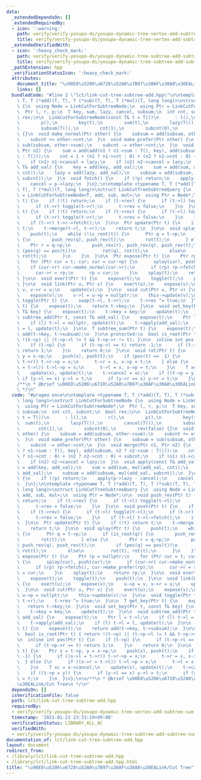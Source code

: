```yaml
---
data:
  _extendedDependsOn: []
  _extendedRequiredBy:
  - icon: ':warning:'
    path: verify/verify-yosupo-ds/yosupo-dynamic-tree-vertex-add-subtree-sum.test-2.cpp
    title: verify/verify-yosupo-ds/yosupo-dynamic-tree-vertex-add-subtree-sum.test-2.cpp
  _extendedVerifiedWith:
  - icon: ':heavy_check_mark:'
    path: verify/verify-yosupo-ds/yosupo-dynamic-tree-subtree-add-subtree-sum.test.cpp
    title: verify/verify-yosupo-ds/yosupo-dynamic-tree-subtree-add-subtree-sum.test.cpp
  _pathExtension: hpp
  _verificationStatusIcon: ':heavy_check_mark:'
  attributes:
    document_title: "\u90E8\u5206\u6728\u52A0\u7B97\u30AF\u30A8\u30EALink/Cut Tree"
    links: []
  bundledCode: "#line 2 \"lct/link-cut-tree-subtree-add.hpp\"\n\ntemplate <typename\
    \ T, T (*add)(T, T), T (*sub)(T, T), T (*mul)(T, long long)>\nstruct LinkCutForSubtreeNode\
    \ {\n  using Node = LinkCutForSubtreeNode;\n  using Ptr = LinkCutForSubtreeNode*;\n\
    \  Ptr l, r, p;\n  T key, sum, lazy, cancel, subsum;\n  int cnt, subcnt;\n  bool\
    \ rev;\n\n  LinkCutForSubtreeNode(const T& t = T())\n      : l(),\n        r(),\n\
    \        p(),\n        key(t),\n        sum(t),\n        lazy(T()),\n        cancel(T()),\n\
    \        subsum(T()),\n        cnt(1),\n        subcnt(0),\n        rev(false)\
    \ {}\n  void make_normal(Ptr other) {\n    subsum = add(subsum, other->sum);\n\
    \    subcnt += other->cnt;\n  }\n  void make_prefer(Ptr other) {\n    subsum =\
    \ sub(subsum, other->sum);\n    subcnt -= other->cnt;\n  }\n  void merge(Ptr n1,\
    \ Ptr n2) {\n    sum = add(add(n1 ? n1->sum : T(), key), add(subsum, n2 ? n2->sum\
    \ : T()));\n    cnt = 1 + (n1 ? n1->cnt : 0) + (n2 ? n2->cnt : 0) + subcnt;\n\
    \    if (n1) n1->cancel = lazy;\n    if (n2) n2->cancel = lazy;\n  }\n  void apply(const\
    \ T& add_val) {\n    key = add(key, add_val);\n    sum = add(sum, mul(add_val,\
    \ cnt));\n    lazy = add(lazy, add_val);\n    subsum = add(subsum, mul(add_val,\
    \ subcnt));\n  }\n  void fetch() {\n    if (!p) return;\n    apply(p->lazy - cancel);\n\
    \    cancel = p->lazy;\n  }\n};\n\ntemplate <typename T, T (*add)(T, T), T (*sub)(T,\
    \ T), T (*mul)(T, long long)>\nstruct LinkCutTreeSubtreeQuery {\n  using Node\
    \ = LinkCutForSubtreeNode<T, add, sub, mul>;\n  using Ptr = Node*;\n\n  void push_rev(Ptr\
    \ t) {\n    if (!t) return;\n    if (t->rev) {\n      if (t->l) toggle(t->l);\n\
    \      if (t->r) toggle(t->r);\n      t->rev = false;\n    }\n  }\n\n  void push(Ptr\
    \ t) {\n    if (!t) return;\n    if (t->rev) {\n      if (t->l) toggle(t->l);\n\
    \      if (t->r) toggle(t->r);\n      t->rev = false;\n    }\n    if (t->l) t->l->fetch();\n\
    \    if (t->r) t->r->fetch();\n  }\n\n  Ptr update(Ptr t) {\n    if (!t) return\
    \ t;\n    t->merge(t->l, t->r);\n    return t;\n  }\n\n  void splay(Ptr t) {\n\
    \    push(t);\n    while (!is_root(t)) {\n      Ptr q = t->p;\n      if (is_root(q))\
    \ {\n        push_rev(q), push_rev(t);\n        rot(t);\n      } else {\n    \
    \    Ptr r = q->p;\n        push_rev(r), push_rev(q), push_rev(t);\n        if\
    \ (pos(q) == pos(t))\n          rot(q), rot(t);\n        else\n          rot(t),\
    \ rot(t);\n      }\n    }\n  }\n\n  Ptr expose(Ptr t) {\n    Ptr rp = nullptr;\n\
    \    for (Ptr cur = t; cur; cur = cur->p) {\n      splay(cur), push(cur);\n  \
    \    if (cur->r) cur->make_normal(cur->r);\n      if (rp) rp->fetch(), cur->make_prefer(rp);\n\
    \      cur->r = rp;\n      rp = cur;\n    }\n    splay(t);\n    return rp;\n \
    \ }\n\n  void evert(Ptr t) {\n    expose(t);\n    toggle(t);\n    push(t);\n \
    \ }\n\n  void link(Ptr u, Ptr v) {\n    evert(u);\n    expose(v);\n    u->p =\
    \ v, v->r = u;\n    update(v);\n  }\n\n  void cut(Ptr u, Ptr v) {\n    evert(u);\n\
    \    expose(v);\n    v->l = u->p = nullptr;\n    this->update(v);\n  }\n\n  void\
    \ toggle(Ptr t) {\n    swap(t->l, t->r);\n    t->rev ^= true;\n  }\n\n  T get_key(Ptr\
    \ t) {\n    expose(t);\n    return t->key;\n  }\n\n  void set_key(Ptr t, const\
    \ T& key) {\n    expose(t);\n    t->key = key;\n    update(t);\n  }\n\n  void\
    \ subtree_add(Ptr t, const T& add_val) {\n    expose(t);\n    Ptr l = t->l;\n\
    \    if (l) t->l = nullptr, update(t);\n    t->apply(add_val);\n    if (l) t->l\
    \ = l, update(t);\n  }\n\n  T subtree_sum(Ptr t) {\n    expose(t);\n    return\
    \ add(t->key, t->subsum);\n  }\n\n protected:\n  bool is_root(Ptr t) { return\
    \ !(t->p) || (t->p->l != t && t->p->r != t); }\n\n  inline int pos(Ptr t) {\n\
    \    if (t->p) {\n      if (t->p->l == t) return -1;\n      if (t->p->r == t)\
    \ return 1;\n    }\n    return 0;\n  }\n\n  void rot(Ptr t) {\n    Ptr x = t->p,\
    \ y = x->p;\n    push(x), push(t);\n    if (pos(t) == -1) {\n      if ((x->l =\
    \ t->r)) t->r->p = x;\n      t->r = x, x->p = t;\n    } else {\n      if ((x->r\
    \ = t->l)) t->l->p = x;\n      t->l = x, x->p = t;\n    }\n    T xc = x->cancel;\n\
    \    update(x), update(t);\n    t->cancel = xc;\n    if ((t->p = y)) {\n     \
    \ if (y->l == x) y->l = t;\n      if (y->r == x) y->r = t;\n    }\n  }\n};\n\n\
    /**\n * @brief \u90E8\u5206\u6728\u52A0\u7B97\u30AF\u30A8\u30EALink/Cut Tree\n\
    \ */\n"
  code: "#pragma once\n\ntemplate <typename T, T (*add)(T, T), T (*sub)(T, T), T (*mul)(T,\
    \ long long)>\nstruct LinkCutForSubtreeNode {\n  using Node = LinkCutForSubtreeNode;\n\
    \  using Ptr = LinkCutForSubtreeNode*;\n  Ptr l, r, p;\n  T key, sum, lazy, cancel,\
    \ subsum;\n  int cnt, subcnt;\n  bool rev;\n\n  LinkCutForSubtreeNode(const T&\
    \ t = T())\n      : l(),\n        r(),\n        p(),\n        key(t),\n      \
    \  sum(t),\n        lazy(T()),\n        cancel(T()),\n        subsum(T()),\n \
    \       cnt(1),\n        subcnt(0),\n        rev(false) {}\n  void make_normal(Ptr\
    \ other) {\n    subsum = add(subsum, other->sum);\n    subcnt += other->cnt;\n\
    \  }\n  void make_prefer(Ptr other) {\n    subsum = sub(subsum, other->sum);\n\
    \    subcnt -= other->cnt;\n  }\n  void merge(Ptr n1, Ptr n2) {\n    sum = add(add(n1\
    \ ? n1->sum : T(), key), add(subsum, n2 ? n2->sum : T()));\n    cnt = 1 + (n1\
    \ ? n1->cnt : 0) + (n2 ? n2->cnt : 0) + subcnt;\n    if (n1) n1->cancel = lazy;\n\
    \    if (n2) n2->cancel = lazy;\n  }\n  void apply(const T& add_val) {\n    key\
    \ = add(key, add_val);\n    sum = add(sum, mul(add_val, cnt));\n    lazy = add(lazy,\
    \ add_val);\n    subsum = add(subsum, mul(add_val, subcnt));\n  }\n  void fetch()\
    \ {\n    if (!p) return;\n    apply(p->lazy - cancel);\n    cancel = p->lazy;\n\
    \  }\n};\n\ntemplate <typename T, T (*add)(T, T), T (*sub)(T, T), T (*mul)(T,\
    \ long long)>\nstruct LinkCutTreeSubtreeQuery {\n  using Node = LinkCutForSubtreeNode<T,\
    \ add, sub, mul>;\n  using Ptr = Node*;\n\n  void push_rev(Ptr t) {\n    if (!t)\
    \ return;\n    if (t->rev) {\n      if (t->l) toggle(t->l);\n      if (t->r) toggle(t->r);\n\
    \      t->rev = false;\n    }\n  }\n\n  void push(Ptr t) {\n    if (!t) return;\n\
    \    if (t->rev) {\n      if (t->l) toggle(t->l);\n      if (t->r) toggle(t->r);\n\
    \      t->rev = false;\n    }\n    if (t->l) t->l->fetch();\n    if (t->r) t->r->fetch();\n\
    \  }\n\n  Ptr update(Ptr t) {\n    if (!t) return t;\n    t->merge(t->l, t->r);\n\
    \    return t;\n  }\n\n  void splay(Ptr t) {\n    push(t);\n    while (!is_root(t))\
    \ {\n      Ptr q = t->p;\n      if (is_root(q)) {\n        push_rev(q), push_rev(t);\n\
    \        rot(t);\n      } else {\n        Ptr r = q->p;\n        push_rev(r),\
    \ push_rev(q), push_rev(t);\n        if (pos(q) == pos(t))\n          rot(q),\
    \ rot(t);\n        else\n          rot(t), rot(t);\n      }\n    }\n  }\n\n  Ptr\
    \ expose(Ptr t) {\n    Ptr rp = nullptr;\n    for (Ptr cur = t; cur; cur = cur->p)\
    \ {\n      splay(cur), push(cur);\n      if (cur->r) cur->make_normal(cur->r);\n\
    \      if (rp) rp->fetch(), cur->make_prefer(rp);\n      cur->r = rp;\n      rp\
    \ = cur;\n    }\n    splay(t);\n    return rp;\n  }\n\n  void evert(Ptr t) {\n\
    \    expose(t);\n    toggle(t);\n    push(t);\n  }\n\n  void link(Ptr u, Ptr v)\
    \ {\n    evert(u);\n    expose(v);\n    u->p = v, v->r = u;\n    update(v);\n\
    \  }\n\n  void cut(Ptr u, Ptr v) {\n    evert(u);\n    expose(v);\n    v->l =\
    \ u->p = nullptr;\n    this->update(v);\n  }\n\n  void toggle(Ptr t) {\n    swap(t->l,\
    \ t->r);\n    t->rev ^= true;\n  }\n\n  T get_key(Ptr t) {\n    expose(t);\n \
    \   return t->key;\n  }\n\n  void set_key(Ptr t, const T& key) {\n    expose(t);\n\
    \    t->key = key;\n    update(t);\n  }\n\n  void subtree_add(Ptr t, const T&\
    \ add_val) {\n    expose(t);\n    Ptr l = t->l;\n    if (l) t->l = nullptr, update(t);\n\
    \    t->apply(add_val);\n    if (l) t->l = l, update(t);\n  }\n\n  T subtree_sum(Ptr\
    \ t) {\n    expose(t);\n    return add(t->key, t->subsum);\n  }\n\n protected:\n\
    \  bool is_root(Ptr t) { return !(t->p) || (t->p->l != t && t->p->r != t); }\n\
    \n  inline int pos(Ptr t) {\n    if (t->p) {\n      if (t->p->l == t) return -1;\n\
    \      if (t->p->r == t) return 1;\n    }\n    return 0;\n  }\n\n  void rot(Ptr\
    \ t) {\n    Ptr x = t->p, y = x->p;\n    push(x), push(t);\n    if (pos(t) ==\
    \ -1) {\n      if ((x->l = t->r)) t->r->p = x;\n      t->r = x, x->p = t;\n  \
    \  } else {\n      if ((x->r = t->l)) t->l->p = x;\n      t->l = x, x->p = t;\n\
    \    }\n    T xc = x->cancel;\n    update(x), update(t);\n    t->cancel = xc;\n\
    \    if ((t->p = y)) {\n      if (y->l == x) y->l = t;\n      if (y->r == x) y->r\
    \ = t;\n    }\n  }\n};\n\n/**\n * @brief \u90E8\u5206\u6728\u52A0\u7B97\u30AF\u30A8\
    \u30EALink/Cut Tree\n */\n"
  dependsOn: []
  isVerificationFile: false
  path: lct/link-cut-tree-subtree-add.hpp
  requiredBy:
  - verify/verify-yosupo-ds/yosupo-dynamic-tree-vertex-add-subtree-sum.test-2.cpp
  timestamp: '2021-01-21 23:33:19+09:00'
  verificationStatus: LIBRARY_ALL_AC
  verifiedWith:
  - verify/verify-yosupo-ds/yosupo-dynamic-tree-subtree-add-subtree-sum.test.cpp
documentation_of: lct/link-cut-tree-subtree-add.hpp
layout: document
redirect_from:
- /library/lct/link-cut-tree-subtree-add.hpp
- /library/lct/link-cut-tree-subtree-add.hpp.html
title: "\u90E8\u5206\u6728\u52A0\u7B97\u30AF\u30A8\u30EALink/Cut Tree"
---
```

